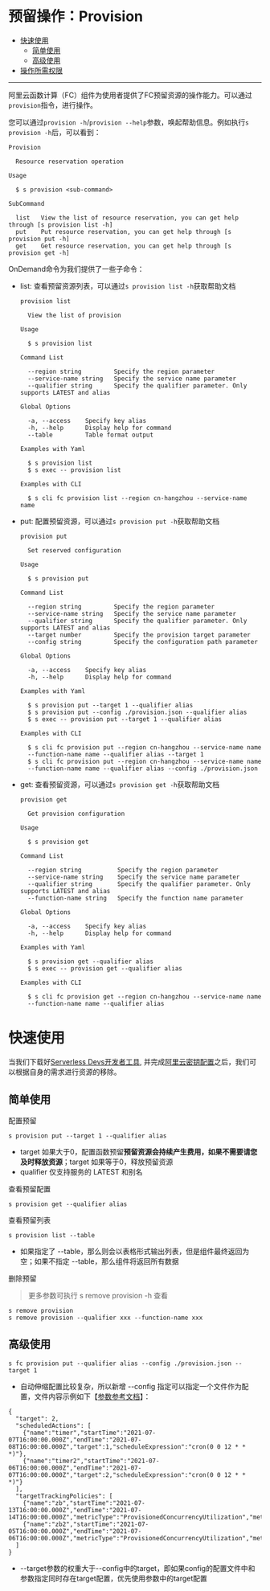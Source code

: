 # 预留操作：Provision

- [快速使用](#快速使用)
  - [简单使用](#简单使用)
  - [高级使用](#高级使用)
- [操作所需权限](../Others/authority/command.md#provision-指令)


------


阿里云函数计算（FC）组件为使用者提供了FC预留资源的操作能力。可以通过`provision`指令，进行操作。

您可以通过`provision -h`/`provision --help`参数，唤起帮助信息。例如执行`s provision -h`后，可以看到：

```
Provision

  Resource reservation operation 

Usage

  $ s provision <sub-command> 

SubCommand

  list   View the list of resource reservation, you can get help through [s provision list -h] 
  put    Put resource reservation, you can get help through [s provision put -h]               
  get    Get resource reservation, you can get help through [s provision get -h]
```
OnDemand命令为我们提供了一些子命令：
- list: 查看预留资源列表，可以通过`s provision list -h`获取帮助文档
    ```
    provision list

      View the list of provision 

    Usage

      $ s provision list 

    Command List

      --region string         Specify the region parameter                                    
      --service-name string   Specify the service name parameter                              
      --qualifier string      Specify the qualifier parameter. Only supports LATEST and alias 

    Global Options

      -a, --access    Specify key alias        
      -h, --help      Display help for command 
      --table         Table format output      

    Examples with Yaml

      $ s provision list         
      $ s exec -- provision list 

    Examples with CLI

      $ s cli fc provision list --region cn-hangzhou --service-name name 
    ```
- put: 配置预留资源，可以通过`s provision put -h`获取帮助文档
    ```
    provision put

      Set reserved configuration 

    Usage

      $ s provision put 

    Command List

      --region string         Specify the region parameter                                    
      --service-name string   Specify the service name parameter                              
      --qualifier string      Specify the qualifier parameter. Only supports LATEST and alias 
      --target number         Specify the provision target parameter                          
      --config string         Specify the configuration path parameter                        

    Global Options

      -a, --access    Specify key alias        
      -h, --help      Display help for command 

    Examples with Yaml

      $ s provision put --target 1 --qualifier alias                
      $ s provision put --config ./provision.json --qualifier alias 
      $ s exec -- provision put --target 1 --qualifier alias        

    Examples with CLI

      $ s cli fc provision put --region cn-hangzhou --service-name name             
      --function-name name --qualifier alias --target 1                             
      $ s cli fc provision put --region cn-hangzhou --service-name name             
      --function-name name --qualifier alias --config ./provision.json    
    ```
- get: 查看预留资源，可以通过`s provision get -h`获取帮助文档
    ```
    provision get

      Get provision configuration 

    Usage

      $ s provision get 

    Command List

      --region string          Specify the region parameter                                    
      --service-name string    Specify the service name parameter                              
      --qualifier string       Specify the qualifier parameter. Only supports LATEST and alias 
      --function-name string   Specify the function name parameter                             

    Global Options

      -a, --access    Specify key alias        
      -h, --help      Display help for command 

    Examples with Yaml

      $ s provision get --qualifier alias         
      $ s exec -- provision get --qualifier alias 

    Examples with CLI

      $ s cli fc provision get --region cn-hangzhou --service-name name             
      --function-name name --qualifier alias
    ```

# 快速使用

当我们下载好[Serverless Devs开发者工具](../Getting-started/Install-tutorial.md), 并完成[阿里云密钥配置](../Getting-started/Setting-up-credentials.md)之后，我们可以根据自身的需求进行资源的移除。

## 简单使用

配置预留
```
s provision put --target 1 --qualifier alias
```

- target 如果大于0，配置函数预留**预留资源会持续产生费用，如果不需要请您及时释放资源**；target 如果等于0，释放预留资源
- qualifier 仅支持服务的 LATEST 和别名

查看预留配置
```
s provision get --qualifier alias
```

查看预留列表
```
s provision list --table
```
- 如果指定了 --table，那么则会以表格形式输出列表，但是组件最终返回为空；如果不指定 --table，那么组件将返回所有数据

删除预留
> 更多参数可执行 s remove provision -h 查看
```
s remove provision
s remove provision --qualifier xxx --function-name xxx
```

## 高级使用

```
s fc provision put --qualifier alias --config ./provision.json --target 1
```

- 自动伸缩配置比较复杂，所以新增 --config 指定可以指定一个文件作为配置，文件内容示例如下【[参数参考文档](https://help.aliyun.com/document_detail/191172.html?#h2-url-4)】：

```
{
  "target": 2,
  "scheduledActions": [
    {"name":"timer","startTime":"2021-07-07T16:00:00.000Z","endTime":"2021-07-08T16:00:00.000Z","target":1,"scheduleExpression":"cron(0 0 12 * * *)"},
    {"name":"timer2","startTime":"2021-07-06T16:00:00.000Z","endTime":"2021-07-07T16:00:00.000Z","target":2,"scheduleExpression":"cron(0 0 12 * * *)"}
  ],
  "targetTrackingPolicies": [
    {"name":"zb","startTime":"2021-07-13T16:00:00.000Z","endTime":"2021-07-14T16:00:00.000Z","metricType":"ProvisionedConcurrencyUtilization","metricTarget":0.25,"minCapacity":1,"maxCapacity":3},
    {"name":"zb2","startTime":"2021-07-05T16:00:00.000Z","endTime":"2021-07-06T16:00:00.000Z","metricType":"ProvisionedConcurrencyUtilization","metricTarget":0.85,"minCapacity":4,"maxCapacity":5}
  ]
}
```
- --target参数的权重大于--config中的target，即如果config的配置文件中和参数指定同时存在target配置，优先使用参数中的target配置
